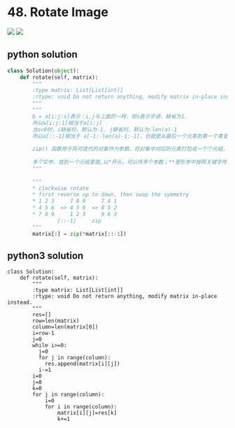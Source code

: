 # 48. Rotate Image
<img src="https://github.com/vampire1996/LeetCode/blob/master/Problems/1-100/48.%20Rotate%20Image/problem.png"/>
<img src="https://github.com/vampire1996/LeetCode/blob/master/Problems/1-100/48.%20Rotate%20Image/example.png"/>

## python solution
```python
class Solution(object):
    def rotate(self, matrix):
        """
        :type matrix: List[List[int]]
        :rtype: void Do not return anything, modify matrix in-place instead.
        """
        """
        b = a[i:j:s]表示：i,j与上面的一样，但s表示步进，缺省为1.
        所以a[i:j:1]相当于a[i:j]
        当s<0时，i缺省时，默认为-1. j缺省时，默认为-len(a)-1
        所以a[::-1]相当于 a[-1:-len(a)-1:-1]，也就是从最后一个元素到第一个素复制一遍，即倒序。
        
        zip() 函数用于将可迭代的对象作为参数，将对象中对应的元素打包成一个个元组，然后返回由这些元组组成的列表。
        
        多个实参，放到一个元组里面,以*开头，可以传多个参数；**是形参中按照关键字传值把多余的传值以字典的方式呈现
        """
        
        """
        * clockwise rotate
        * first reverse up to down, then swap the symmetry 
        * 1 2 3     7 8 9     7 4 1
        * 4 5 6  => 4 5 6  => 8 5 2
        * 7 8 9     1 2 3     9 6 3
                [::-1]     zip
        """
        matrix[:] = zip(*matrix[::-1])
```

## python3 solution
```python3
class Solution:
    def rotate(self, matrix):
        """
        :type matrix: List[List[int]]
        :rtype: void Do not return anything, modify matrix in-place instead.
        """
        res=[]
        row=len(matrix)
        column=len(matrix[0])
        i=row-1
        j=0
        while i>=0:
          j=0  
          for j in range(column):   
            res.append(matrix[i][j])
          i-=1
        i=0
        j=0
        k=0
        for j in range(column):
            i=0
            for i in range(column):
                matrix[i][j]=res[k]
                k+=1
```
